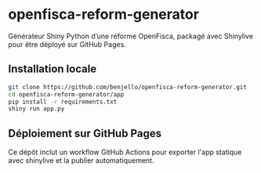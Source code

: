 # openfisca-reform-generator

Générateur Shiny Python d’une réforme OpenFisca, packagé avec Shinylive pour être déployé sur GitHub Pages.

## Installation locale

```bash
git clone https://github.com/benjello/openfisca-reform-generator.git
cd openfisca-reform-generator/app
pip install -r requirements.txt
shiny run app.py
```

## Déploiement sur GitHub Pages

Ce dépôt inclut un workflow GitHub Actions pour exporter l'app statique avec shinylive et la publier automatiquement.
